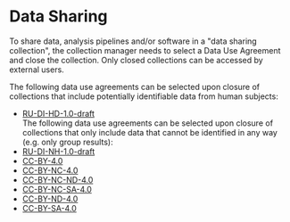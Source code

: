 
# Data Sharing

To share data, analysis pipelines and/or software in a "data sharing collection", the collection manager needs to select a Data Use Agreement and close the collection. Only closed collections can be accessed by external users.

The following data use agreements can be selected upon closure of collections that include potentially identifiable data from human subjects:
  * [RU-DI-HD-1.0-draft](../agreements/RU-DI-HD-1.0-draft.md)  
The following data use agreements can be selected upon closure of collections that only include data that cannot be identified in any way (e.g. only group results):
  * [RU-DI-NH-1.0-draft](../agreements/RU-DI-NH-1.0-draft.md)  
  * [CC-BY-4.0](../agreements/CC-BY-4.0.md)
  * [CC-BY-NC-4.0](../agreements/CC-BY-NC-4.0.md)
  * [CC-BY-NC-ND-4.0](../agreements/CC-BY-NC-ND-4.0.md)
  * [CC-BY-NC-SA-4.0](../agreements/CC-BY-NC-SA-4.0.md)
  * [CC-BY-ND-4.0](../agreements/CC-BY-ND-4.0.md)
  * [CC-BY-SA-4.0](../agreements/CC-BY-SA-4.0.md)
